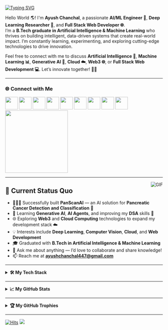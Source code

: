 [![Typing SVG](https://readme-typing-svg.herokuapp.com?font=Fira+Code&duration=2000&pause=1000&background=FFFFFF&color=000000&multiline=true&repeat=true&width=435&height=60&lines=Hi+there+%F0%9F%91%8B+;Welcome+to+my+GitHub+Profile+%F0%9F%94%A5)](https://git.io/typing-svg)
<br />           

Hello World 🌎! I'm **Ayush Chanchal**, a passionate **AI/ML Engineer 🤖**, **Deep Learning Researcher 🧠**, and **Full Stack Web Developer 🌐**.  
I’m a **B.Tech graduate in Artificial Intelligence & Machine Learning** who thrives on building intelligent, data-driven systems that create real-world impact. 
I’m constantly learning, experimenting, and exploring cutting-edge technologies to drive innovation. 

Feel free to connect with me to discuss **Artificial Intelligence 🧠**, **Machine Learning 📊**, **Generative AI 🤯**, **Cloud ☁️**, **Web3 🌐**, or **Full Stack Web Development 💻**.
Let’s innovate together! 🚀✨

---

### 🌐 Connect with Me

[<img src="https://cdn.jsdelivr.net/gh/dheereshagrwal/colored-icons@1.7.5/public/icons/github/github.svg" width="40px">](https://github.com/Ayush-Chanchal)
[<img src="https://cdn.jsdelivr.net/gh/dheereshagrwal/colored-icons@1.7.5/public/icons/linkedin/linkedin.svg" width="40px">](https://www.linkedin.com/in/ayush-chanchal-220611220/)
[<img src="https://cdn.jsdelivr.net/gh/dheereshagrwal/colored-icons@1.7.5/public/icons/leetcode/leetcode.png" width="40px">](https://leetcode.com/u/_Ayush_chanchal/)
[<img src="https://cdn.jsdelivr.net/gh/dheereshagrwal/colored-icons@1.7.5/public/icons/gmail/gmail.svg" width="40px">](mailto:ayushchanchal447@gmail.com)
[<img src="https://cdn.jsdelivr.net/gh/dheereshagrwal/colored-icons@1.7.5/public/icons/twitter/twitter.svg" width="40px">](https://x.com/Ayush_chanchal_)
[<img src="https://cdn.jsdelivr.net/gh/dheereshagrwal/colored-icons@1.7.5/public/icons/discord/discord.svg" width="40px">](https://discord.com/channels/@me)
[<img src="https://cdn.jsdelivr.net/gh/dheereshagrwal/colored-icons@1.7.5/public/icons/telegram/telegram2.svg" width="40px">](https://web.telegram.org/k/)
[<img src="https://img.icons8.com/color/48/codechef.png" width="40px">](https://www.codechef.com/users/ayush_chanchal)
[<img src="https://cdn.worldvectorlogo.com/logos/hackerrank.svg" width="40px">](https://www.hackerrank.com/profile/ayushchanchal447)
[<img src="https://upload.wikimedia.org/wikipedia/commons/b/b1/Codeforces_logo.svg" width="200px">](https://codeforces.com/profile/Ayush_chanchal)

---

<img align="right" alt="GIF" src="https://media.tenor.com/NOYF3f82b_gAAAAC/programmer.gif" loading="lazy"/>

## 🚀 Current Status Quo

- 👨🏻‍💻 Successfully built **PanScanAI** — an AI solution for **Pancreatic Cancer Detection and Classification** 🧬
- 🌱 Learning **Generative AI**, **AI Agents**, and improving my **DSA** skills 🔣  
- 🌐 Exploring **Web3** and **Cloud Computing** technologies to expand my development stack ☁️ 
- 💡 Interests include **Deep Learning**, **Computer Vision**, **Cloud**, and **Web Development**  
- 🎓 Graduated with **B.Tech in Artificial Intelligence & Machine Learning**  
- 💬 Ask me about anything — I’d love to collaborate and share knowledge!  
- 📫 Reach me at **ayushchanchal447@gmail.com**

---

<details>
  <summary><b>🛠️ My Tech Stack</b></summary>

### **☁️ Cloud Platforms**
[![My Skills](https://skillicons.dev/icons?i=aws,azure&perline=50)](https://skillicons.dev)

### **⚙️ DevOps Tools**
[![My Skills](https://skillicons.dev/icons?i=linux,git,github,githubactions,bash,docker,kubernetes,jenkins,terraform,maven&perline=50)](https://skillicons.dev)

### **🧠 Machine Learning & AI**
[![My Skills](https://skillicons.dev/icons?i=tensorflow,pytorch,sklearn,opencv,numpy,pandas,keras,huggingface/transformers,nltk,spacy,seaborn,matplotlib&perline=50)](https://skillicons.dev)

### **🗄️ Databases**
[![My Skills](https://skillicons.dev/icons?i=mysql,mongodb&perline=50)](https://skillicons.dev)

### **🧪 Testing Tools**
[![My Skills](https://skillicons.dev/icons?i=postman,selenium&perline=50)](https://skillicons.dev)

### **🖥️ Backend**
[![My Skills](https://skillicons.dev/icons?i=python,nodejs,express,fastapi,flask,rabbitmq&perline=50)](https://skillicons.dev)

### **🌐 Frontend**
[![My Skills](https://skillicons.dev/icons?i=html,css,js,react,bootstrap,styledcomponents,webpack&perline=50)](https://skillicons.dev)

### **💻 Programming Languages**
[![My Skills](https://skillicons.dev/icons?i=python,java,cpp,js,c&perline=50)](https://skillicons.dev)

### **🧩 IDEs**
[![My Skills](https://skillicons.dev/icons?i=vscode,anaconda,eclipse,replit&perline=50)](https://skillicons.dev)

### **💽 Operating Systems**
[![My Skills](https://skillicons.dev/icons?i=linux,windows&perline=50)](https://skillicons.dev)
</details>

---

<details>
  <summary><b>📈 My GitHub Stats</b></summary>

<br/>
<a><img height=200 src="https://github-readme-stats.vercel.app/api?username=Ayush-Chanchal&show_icons=true&theme=swift" loading="lazy"/></a>
<a><img height=200 src="https://github-readme-stats.vercel.app/api/top-langs?username=Ayush-Chanchal&layout=compact&langs_count=8&theme=swift" loading="lazy"/></a>
<a><img height=160 src="http://github-profile-summary-cards.vercel.app/api/cards/productive-time?username=Ayush-Chanchal&theme=github&utcOffset=8" loading="lazy"/></a>
<a><img height=160 src="http://github-profile-summary-cards.vercel.app/api/cards/profile-details?username=Ayush-Chanchal&theme=github" loading="lazy"/></a>
<a><img height=200 src="https://streak-stats.demolab.com/?user=Ayush-Chanchal&theme=swift" loading="lazy"/></a>
<a><img height=300 src="https://github-readme-activity-graph.vercel.app/graph?username=Ayush-Chanchal&theme=github-compact" loading="lazy"/></a>
</details>

---

<details>
  <summary><b>🏆 My GitHub Trophies</b></summary>
  <a><img height=200 src="https://github-profile-trophy.vercel.app/?username=Ayush-Chanchal&no-frame=true&theme=juicyfresh" /></a>
</details>


---

[![Hits](https://hits.seeyoufarm.com/api/count/incr/badge.svg?url=https%3A%2F%2Fgithub.com%2FAyush-Chanchal&count_bg=%2379C83D&title_bg=%23555555&icon=github.svg&icon_color=%23E7E7E7&title=Profile+Views&edge_flat=false)](https://hits.seeyoufarm.com)
![](https://komarev.com/ghpvc/?username=Ayush-Chanchal&color=green&style=flat-square)
